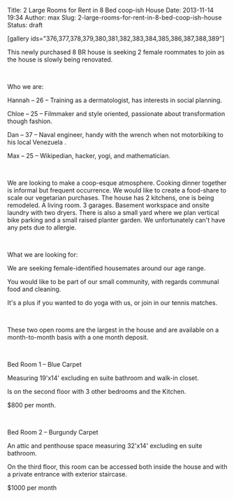 Title: 2 Large Rooms for Rent in 8 Bed coop-ish House
Date: 2013-11-14 19:34
Author: max
Slug: 2-large-rooms-for-rent-in-8-bed-coop-ish-house
Status: draft

\[gallery ids="376,377,378,379,380,381,382,383,384,385,386,387,388,389"\]


<style type="text/css"><!--<br />
P { margin-bottom: 0.08in; }<br />
--></style>

This newly purchased 8 BR house is seeking 2 female roommates to join as the house is slowly being renovated.

 

Who we are:

Hannah – 26 – Training as a dermatologist, has interests in social planning.

Chloe – 25 – Filmmaker and style oriented, passionate about transformation though fashion.

Dan – 37 – Naval engineer, handy with the wrench when not motorbiking to his local Venezuela .

Max – 25 – Wikipedian, hacker, yogi, and mathematician.

 

We are looking to make a coop-esque atmosphere. Cooking dinner together is informal but frequent occurrence. We would like to create a food-share to scale our vegetarian purchases. The house has 2 kitchens, one is being remodeled. A living room. 3 garages. Basement workspace and onsite laundry with two dryers. There is also a small yard where we plan vertical bike parking and a small raised planter garden. We unfortunately can't have any pets due to allergie.

 

What we are looking for:

We are seeking female-identified housemates around our age range.

You would like to be part of our small community, with regards communal food and cleaning.

It's a plus if you wanted to do yoga with us, or join in our tennis matches.

 

These two open rooms are the largest in the house and are available on a month-to-month basis with a one month deposit.

 

Bed Room 1 – Blue Carpet

Measuring 19'x14' excluding en suite bathroom and walk-in closet.

Is on the second floor with 3 other bedrooms and the Kitchen.

\$800 per month.

 

Bed Room 2 – Burgundy Carpet

An attic and penthouse space measuring 32'x14' excluding en suite bathroom.

On the third floor, this room can be accessed both inside the house and with a private entrance with exterior staircase.

\$1000 per month

